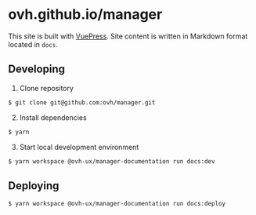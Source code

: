 # ovh.github.io/manager

This site is built with [VuePress][]. Site content is written in Markdown format located in `docs`.

## Developing

1. Clone repository

```sh
$ git clone git@github.com:ovh/manager.git
```

2. Install dependencies

```sh
$ yarn
```

3. Start local development environment

```sh
$ yarn workspace @ovh-ux/manager-documentation run docs:dev
```

## Deploying

```sh
$ yarn workspace @ovh-ux/manager-documentation run docs:deploy
```

[vuepress]: https://vuepress.vuejs.org/
